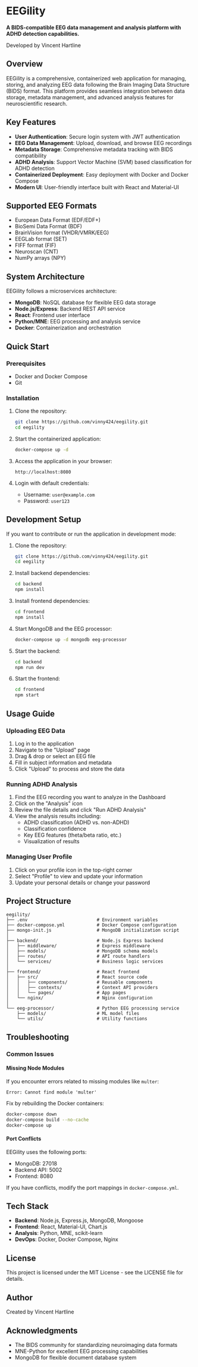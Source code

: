 # EEGility

**A BIDS-compatible EEG data management and analysis platform with ADHD detection capabilities.**

Developed by Vincent Hartline

## Overview

EEGility is a comprehensive, containerized web application for managing, storing, and analyzing EEG data following the Brain Imaging Data Structure (BIDS) format. This platform provides seamless integration between data storage, metadata management, and advanced analysis features for neuroscientific research.

## Key Features

- **User Authentication**: Secure login system with JWT authentication
- **EEG Data Management**: Upload, download, and browse EEG recordings
- **Metadata Storage**: Comprehensive metadata tracking with BIDS compatibility
- **ADHD Analysis**: Support Vector Machine (SVM) based classification for ADHD detection
- **Containerized Deployment**: Easy deployment with Docker and Docker Compose
- **Modern UI**: User-friendly interface built with React and Material-UI

## Supported EEG Formats

- European Data Format (EDF/EDF+)
- BioSemi Data Format (BDF)
- BrainVision format (VHDR/VMRK/EEG)
- EEGLab format (SET)
- FIFF format (FIF)
- Neuroscan (CNT)
- NumPy arrays (NPY)

## System Architecture

EEGility follows a microservices architecture:

- **MongoDB**: NoSQL database for flexible EEG data storage
- **Node.js/Express**: Backend REST API service
- **React**: Frontend user interface
- **Python/MNE**: EEG processing and analysis service
- **Docker**: Containerization and orchestration

## Quick Start

### Prerequisites

- Docker and Docker Compose
- Git

### Installation

1. Clone the repository:
   ```bash
   git clone https://github.com/vinny424/eegility.git
   cd eegility
   ```

2. Start the containerized application:
   ```bash
   docker-compose up -d
   ```

3. Access the application in your browser:
   ```
   http://localhost:8080
   ```

4. Login with default credentials:
   - Username: `user@example.com`
   - Password: `user123`

## Development Setup

If you want to contribute or run the application in development mode:

1. Clone the repository:
   ```bash
   git clone https://github.com/vinny424/eegility.git
   cd eegility
   ```

2. Install backend dependencies:
   ```bash
   cd backend
   npm install
   ```

3. Install frontend dependencies:
   ```bash
   cd frontend
   npm install
   ```

4. Start MongoDB and the EEG processor:
   ```bash
   docker-compose up -d mongodb eeg-processor
   ```

5. Start the backend:
   ```bash
   cd backend
   npm run dev
   ```

6. Start the frontend:
   ```bash
   cd frontend
   npm start
   ```

## Usage Guide

### Uploading EEG Data

1. Log in to the application
2. Navigate to the "Upload" page
3. Drag & drop or select an EEG file
4. Fill in subject information and metadata
5. Click "Upload" to process and store the data

### Running ADHD Analysis

1. Find the EEG recording you want to analyze in the Dashboard
2. Click on the "Analysis" icon
3. Review the file details and click "Run ADHD Analysis"
4. View the analysis results including:
   - ADHD classification (ADHD vs. non-ADHD)
   - Classification confidence
   - Key EEG features (theta/beta ratio, etc.)
   - Visualization of results

### Managing User Profile

1. Click on your profile icon in the top-right corner
2. Select "Profile" to view and update your information
3. Update your personal details or change your password

## Project Structure

```
eegility/
├── .env                          # Environment variables
├── docker-compose.yml            # Docker Compose configuration
├── mongo-init.js                 # MongoDB initialization script
│
├── backend/                      # Node.js Express backend
│   ├── middleware/               # Express middleware
│   ├── models/                   # MongoDB schema models
│   ├── routes/                   # API route handlers
│   └── services/                 # Business logic services
│
├── frontend/                     # React frontend
│   ├── src/                      # React source code
│   │   ├── components/           # Reusable components
│   │   ├── contexts/             # Context API providers
│   │   └── pages/                # App pages
│   └── nginx/                    # Nginx configuration
│
└── eeg-processor/                # Python EEG processing service
    ├── models/                   # ML model files
    └── utils/                    # Utility functions
```

## Troubleshooting

### Common Issues

#### Missing Node Modules
If you encounter errors related to missing modules like `multer`:

```
Error: Cannot find module 'multer'
```

Fix by rebuilding the Docker containers:

```bash
docker-compose down
docker-compose build --no-cache
docker-compose up
```

#### Port Conflicts
EEGility uses the following ports:
- MongoDB: 27018
- Backend API: 5002
- Frontend: 8080

If you have conflicts, modify the port mappings in `docker-compose.yml`.

## Tech Stack

- **Backend**: Node.js, Express.js, MongoDB, Mongoose
- **Frontend**: React, Material-UI, Chart.js
- **Analysis**: Python, MNE, scikit-learn
- **DevOps**: Docker, Docker Compose, Nginx

## License

This project is licensed under the MIT License - see the LICENSE file for details.

## Author

Created by Vincent Hartline

## Acknowledgments

- The BIDS community for standardizing neuroimaging data formats
- MNE-Python for excellent EEG processing capabilities 
- MongoDB for flexible document database system